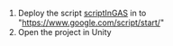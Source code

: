1. Deploy the script [scriptInGAS](../ScriptInGAS) in to "https://www.google.com/script/start/"
2. Open the project in Unity

